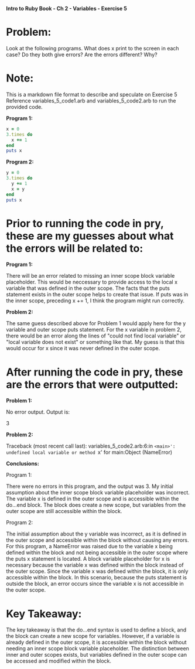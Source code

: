 **Intro to Ruby Book - Ch 2 - Variables - Exercise 5**

# Problem:

Look at the following programs.
What does x print to the screen in each case? Do they both give errors? Are the errors different? Why?

# Note: 

This is a markdown file format to describe and speculate on Exercise 5
Reference variables_5_code1.arb and variables_5_code2.arb to run the provided code.

**Program 1:**

```ruby
x = 0
3.times do
  x += 1
end
puts x
```

**Program 2:**

```ruby
y = 0
3.times do
  y += 1
  x = y
end
puts x
```

# Prior to running the code in pry, these are my guesses about what the errors will be related to:

**Program 1:**

There will be an error related to missing an inner scope block variable placeholder.
This would be neccessary to provide access to the local x variable that was defined in the outer scope.
The facts that the puts statement exists in the outer scope helps to create that issue.
If puts was in the inner scope, preceding x += 1, I think the program might run correctly.

**Problem 2:**

The same guess described above for Problem 1 would apply here for the y variable and outer scope puts statement.
For the x variable in problem 2, there would be an error along the lines of "could not find local variable" or "local variable does not exist" or something like that.
My guess is that this would occur for x since it was never defined in the outer scope.

# After running the code in pry, these are the errors that were outputted:

**Problem 1:**

No error output. Output is:

3

**Problem 2:**

Traceback (most recent call last):
variables_5_code2.arb:6:in `<main>': undefined local variable or method `x' for main:Object (NameError)

**Conclusions:**

Program 1:

There were no errors in this program, and the output was 3. My initial assumption about the inner scope block variable placeholder was incorrect. The variable x is defined in the outer scope and is accessible within the do...end block. The block does create a new scope, but variables from the outer scope are still accessible within the block.

Program 2:

The initial assumption about the y variable was incorrect, as it is defined in the outer scope and accessible within the block without causing any errors.
For this program, a NameError was raised due to the variable x being defined within the block and not being accessible in the outer scope where the puts x statement is located. A block variable placeholder for x is necessary because the variable x was defined within the block instead of the outer scope. Since the variable x was defined within the block, it is only accessible within the block. In this scenario, because the puts statement is outside the block, an error occurs since the variable x is not accessible in the outer scope.

# Key Takeaway:

The key takeaway is that the do...end syntax is used to define a block, and the block can create a new scope for variables. However, if a variable is already defined in the outer scope, it is accessible within the block without needing an inner scope block variable placeholder. The distinction between inner and outer scopes exists, but variables defined in the outer scope can be accessed and modified within the block.